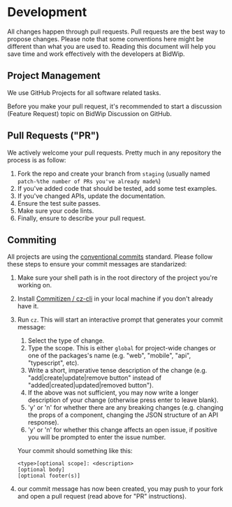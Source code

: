 # Development

All changes happen through pull requests. Pull requests are the best way to propose changes. Please note that some conventions here might be different than what you are used to. Reading this document will help you save time and work effectively with the developers at BidWip.

## Project Management
We use GitHub Projects for all software related tasks.

Before you make your pull request, it's recommended to start a discussion (Feature Request) topic on BidWip Discussion on GitHub.

## Pull Requests ("PR")
We actively welcome your pull requests. Pretty much in any repository the process is as follow:

1. Fork the repo and create your branch from `staging` (usually named `patch-%the number of PRs you've already made%`)
2. If you've added code that should be tested, add some test examples.
3. If you've changed APIs, update the documentation.
4. Ensure the test suite passes.
5. Make sure your code lints.
6. Finally, ensure to describe your pull request.

## Commiting
All projects are using the [conventional commits](https://www.conventionalcommits.org/en/v1.0.0/) standard. Please follow these steps to ensure your commit messages are standarized:

1. Make sure your shell path is in the root directory of the project you're working on.
2. Install [Commitizen / cz-cli](https://github.com/commitizen/cz-cli) in your local machine if you don't already have it.
3. Run `cz`. This will start an interactive prompt that generates your commit message:
    1. Select the type of change.
    2. Type the scope. This is either `global` for project-wide changes or one of the packages's name (e.g. "web", "mobile", "api", "typescript", etc).
    3. Write a short, imperative tense description of the change (e.g. "add|create|update|remove button" instead of "added|created|updated|removed button").
    4. If the above was not sufficient, you may now write a longer description of your change (otherwise press enter to leave blank).
    5. 'y' or 'n' for whether there are any breaking changes (e.g. changing the props of a component, changing the JSON structure of an API response).
    6. 'y' or 'n' for whether this change affects an open issue, if positive you will be prompted to enter the issue number.

    Your commit should something like this:

    ```
    <type>[optional scope]: <description>
    [optional body]
    [optional footer(s)]
    ```
4. our commit message has now been created, you may push to your fork and open a pull request (read above for "PR" instructions).